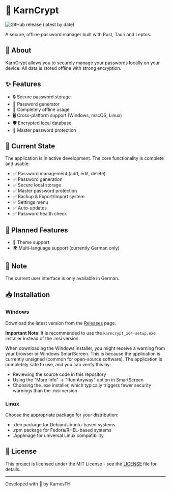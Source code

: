 # 🔐 KarnCrypt

![GitHub release (latest by date)](https://img.shields.io/github/v/release/KarnesTH/karncrypt)

A secure, offline password manager built with Rust, Tauri and Leptos.

## 🎯 About

KarnCrypt allows you to securely manage your passwords locally on your device. All data is stored offline with strong encryption.

## ✨ Features

- 🔒 Secure password storage
- 🎲 Password generator
- 💾 Completely offline usage
- 🖥️ Cross-platform support (Windows, macOS, Linux)
- 🛡️ Encrypted local database
- 🔐 Master password protection

## 🚀 Current State

The application is in active development. The core functionality is complete and usable:
- ✅ Password management (add, edit, delete)
- ✅ Password generation
- ✅ Secure local storage
- ✅ Master password protection
- ✅ Backup & Export/Import system
- ✅ Settings menu
- ✅ Auto-updates
- ✅ Password health check

## 📝 Planned Features

- 🎨 Theme support
- 🌍 Multi-language support (currently German only)

## 📢 Note

The current user interface is only available in German.

## 📥 Installation

### Windows
Download the latest version from the [Releases](https://github.com/KarnesTH/karncrypt/releases/tag/v0.3.0) page.

**Important Note**: It is recommended to use the `karncrypt_x64-setup.exe` installer instead of the .msi version.

When downloading the Windows installer, you might receive a warning from your browser or Windows SmartScreen. This is because the application is currently unsigned (common for open-source software). The application is completely safe to use, and you can verify this by:
- Reviewing the source code in this repository
- Using the "More Info" → "Run Anyway" option in SmartScreen
- Choosing the .exe installer, which typically triggers fewer security warnings than the .msi version

### Linux
Choose the appropriate package for your distribution:
- .deb package for Debian/Ubuntu-based systems
- .rpm package for Fedora/RHEL-based systems
- .AppImage for universal Linux compatibility

## 📄 License

This project is licensed under the MIT License - see the [LICENSE](LICENSE) file for details.

---
Developed with 💜 by KarnesTH
